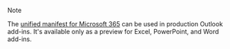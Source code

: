 > [!NOTE]
> The [unified manifest for Microsoft 365](../develop/unified-manifest-overview.md) can be used in production Outlook add-ins. It's available only as a preview for Excel, PowerPoint, and Word add-ins.